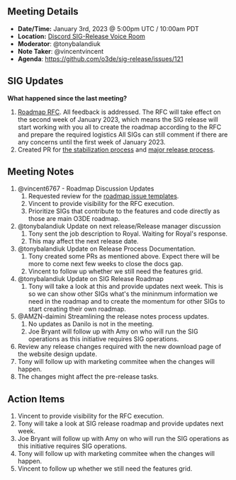 ## Meeting Details

- **Date/Time:** January 3rd, 2023 @ 5:00pm UTC / 10:00am PDT
- **Location:** [Discord SIG-Release Voice Room](https://discord.gg/Z2bzwCRJEz)
- **Moderator**: @tonybalandiuk
- **Note Taker**: @vincentvincent
- **Agenda**: https://github.com/o3de/sig-release/issues/121

## SIG Updates
**What happened since the last meeting?**
1. [Roadmap RFC](https://github.com/o3de/sig-release/issues/79). All feedback is addressed. The RFC will take effect on the second week of January 2023, which means the SIG release will start working with you all to create the roadmap according to the RFC and prepare the required logistics All SIGs can still comment if there are any concerns until the first week of January 2023.
2. Created PR for [the stabilization process](https://github.com/o3de/sig-release/pull/120) and [major release process](https://github.com/o3de/sig-release/pull/118).

## Meeting Notes
1. @vincent6767 - Roadmap Discussion Updates
   1. Requested review for the [roadmap issue templates](https://github.com/o3de/sig-release/pull/122).
   2. Vincent to provide visibility for the RFC execution.
   3. Prioritize SIGs that contribute to the features and code directly as those are main O3DE roadmap.
3. @tonybalandiuk Update on next release/Release manager discussion
   1. Tony sent the job description to Royal. Waiting for Royal's response.
   2. This may affect the next release date.
5. @tonybalandiuk Update on Release Process Documentation.
   1. Tony created some PRs as mentioned above. Expect there will be more to come next few weeks to close the docs gap.
   2. Vincent to follow up whether we still need the features grid.
7. @tonybalandiuk Update on SIG Release Roadmap
   1. Tony will take a look at this and provide updates next week. This is so we can show other SIGs what's the mininmum information we need in the roadmap and to create the momentum for other SIGs to start creating their own roadmap.
9. @AMZN-daimini Streamlining the release notes process updates.
   1. No updates as Danilo is not in the meeting. 
   2. Joe Bryant will follow up with Amy on who will run the SIG operations as this initiative requires SIG operations.
11. Review any release changes required with the new download page of the website design update.
   1. Tony will follow up with marketing commitee when the changes will happen.
   2. The changes might affect the pre-release tasks.

## Action Items
1. Vincent to provide visibility for the RFC execution.
2. Tony will take a look at SIG release roadmap and provide updates next week.
3. Joe Bryant will follow up with Amy on who will run the SIG operations as this initiative requires SIG operations.
4. Tony will follow up with marketing commitee when the changes will happen.
5. Vincent to follow up whether we still need the features grid.
